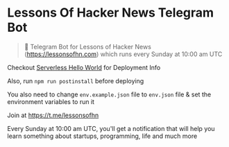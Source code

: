 # Lessons Of Hacker News Telegram Bot

> 🤖 Telegram Bot for Lessons of Hacker News (https://lessonsofhn.com) which runs every Sunday at 10:00 am UTC

Checkout [Serverless Hello World](https://github.com/deadcoder0904/serverless-hello-world) for Deployment Info

Also, run `npm run postinstall` before deploying

You also need to change `env.example.json` file to `env.json` file & set the environment variables to run it

Join at https://t.me/lessonsofhn

Every Sunday at 10:00 am UTC, you'll get a notification that will help you learn something about startups, programming, life and much more
